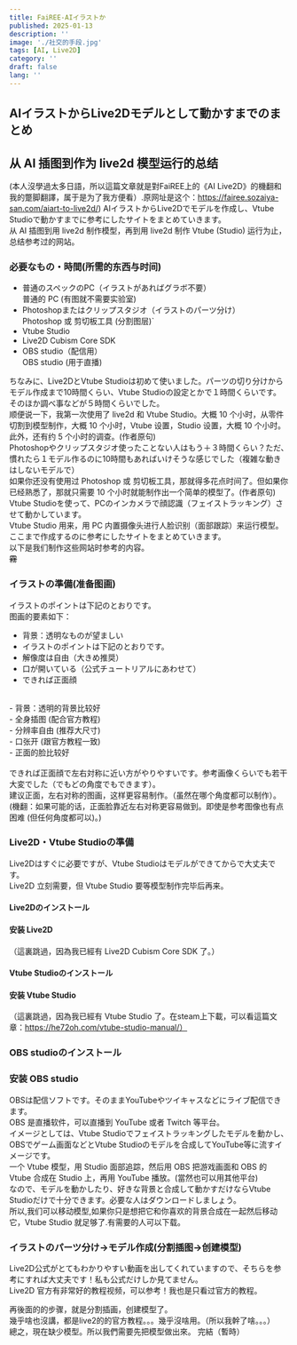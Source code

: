 ```yaml
---
title: FaiREE-AIイラストか
published: 2025-01-13
description: ''
image: './社交的手段.jpg'
tags: [AI, Live2D]
category: ''
draft: false 
lang: ''
---
```



## AIイラストからLive2Dモデルとして動かすまでのまとめ
## 从 AI 插图到作为 live2d 模型运行的总结
(本人沒學過太多日語，所以這篇文章就是對FaiREE上的《AI Live2D》的機翻和我的蹩脚翻譯，属于是为了我方便看）.原网址是这个：https://fairee.sozaiya-san.com/aiart-to-live2d/)
AIイラストからLive2Dでモデルを作成し、Vtube Studioで動かすまでに参考にしたサイトをまとめていきます。<br>
从 AI 插图到用 live2d 制作模型，再到用 live2d 制作 Vtube (Studio) 运行为止，总结参考过的网站。<br>
### 必要なもの・時間(所需的东西与时间)
- 普通のスペックのPC（イラストがあればグラボ不要）<br>普通的 PC (有图就不需要实验室)
- Photoshopまたはクリップスタジオ（イラストのパーツ分け）<br>Photoshop 或 剪切板工具 (分割图层)`
- Vtube Studio
- Live2D Cubism Core SDK
- OBS studio（配信用）<br>OBS studio (用于直播)<br>

ちなみに、Live2DとVtube Studioは初めて使いました。パーツの切り分けからモデル作成まで10時間くらい、Vtube Studioの設定とかで１時間くらいです。そのほか調べ事などが５時間くらいでした。<br>
顺便说一下，我第一次使用了 live2d 和 Vtube Studio。大概 10 个小时，从零件切割到模型制作，大概 10 个小时，Vtube 设置，Studio 设置，大概 10 个小时。此外，还有约 5 个小时的调查。(作者原句)<br>
Photoshopやクリップスタジオ使ったことない人はもう＋３時間くらい？ただ、慣れたら１モデル作るのに10時間もあればいけそうな感じでした（複雑な動きはしないモデルで）<br>
如果你还没有使用过 Photoshop 或 剪切板工具，那就得多花点时间了。但如果你已经熟悉了，那就只需要 10 个小时就能制作出一个简单的模型了。(作者原句)<br>
Vtube Studioを使って、PCのインカメラで顔認識（フェイストラッキング）させて動かしています。<br>
Vtube Studio 用来，用 PC 内置摄像头进行人脸识别（面部跟踪）来运行模型。<br>
ここまで作成するのに参考にしたサイトをまとめていきます。<br>
以下是我们制作这些网站时参考的内容。<br>~~霧~~<br>

### イラストの準備(准备图画)
イラストのポイントは下記のとおりです。<br>
图画的要素如下：<br>
- 背景：透明なものが望ましい<br>
- イラストのポイントは下記のとおりです。<br>
- 解像度は自由（大きめ推奨）<br>
- 口が開いている（公式チュートリアルにあわせて）<br>
- できれば正面顔<br>
<br>
- 背景：透明的背景比较好<br>
- 全身插图 (配合官方教程)<br>
- 分辨率自由 (推荐大尺寸)<br>
- 口张开 (跟官方教程一致)<br>
- 正面的脸比较好<br>
<br>
できれば正面顔で左右対称に近い方がやりやすいです。参考画像くらいでも若干大変でした（でもどの角度でもできます）。<br>
建议正面，左右对称的图画，这样更容易制作。（虽然在哪个角度都可以制作）。(機翻：如果可能的话，正面脸靠近左右对称更容易做到。即使是参考图像也有点困难 (但任何角度都可以)。)<br>

### Live2D・Vtube Studioの準備
Live2Dはすぐに必要ですが、Vtube Studioはモデルができてからで大丈夫です。<br>
Live2D 立刻需要，但 Vtube Studio 要等模型制作完毕后再来。<br>
#### Live2Dのインストール<br>
#### 安装 Live2D<br>
（這裏跳過，因為我已經有 Live2D Cubism Core SDK 了。）<br>
#### Vtube Studioのインストール<br>
#### 安装 Vtube Studio<br>
（這裏跳過，因為我已經有 Vtube Studio 了。在steam上下載，可以看這篇文章：https://he72oh.com/vtube-studio-manual/）<br>
### OBS studioのインストール
### 安装 OBS studio<br>
OBSは配信ソフトです。そのままYouTubeやツイキャスなどにライブ配信できます。<br>
OBS 是直播软件，可以直播到 YouTube 或者 Twitch 等平台。<br>
イメージとしては、Vtube Studioでフェイストラッキングしたモデルを動かし、OBSでゲーム画面などとVtube Studioのモデルを合成してYouTube等に流すイメージです。<br>
一个 Vtube 模型，用 Studio 面部追踪，然后用 OBS 把游戏画面和 OBS 的 Vtube 合成在 Studio 上，再用 YouTube 播放。(當然也可以用其他平台)<br>
なので、モデルを動かしたり、好きな背景と合成して動かすだけならVtube Studioだけで十分できます。必要な人はダウンロードしましょう。<br>
所以,我们可以移动模型,如果你只是想把它和你喜欢的背景合成在一起然后移动它，Vtube Studio 就足够了.有需要的人可以下载。<br>
### イラストのパーツ分け→モデル作成(分割插图→创建模型)
Live2D公式がとてもわかりやすい動画を出してくれていますので、そちらを参考にすれば大丈夫です！私も公式だけしか見てません。<br>
Live2D 官方有非常好的教程视频，可以参考！我也是只看过官方的教程。<br>

再後面的的步骤，就是分割插画，创建模型了。<br>
幾乎啥也沒講，都是live2的的官方教程。。。幾乎沒啥用。（所以我幹了啥。。。）<br>
總之，現在缺少模型。所以我們需要先把模型做出來。
完結（暫時）